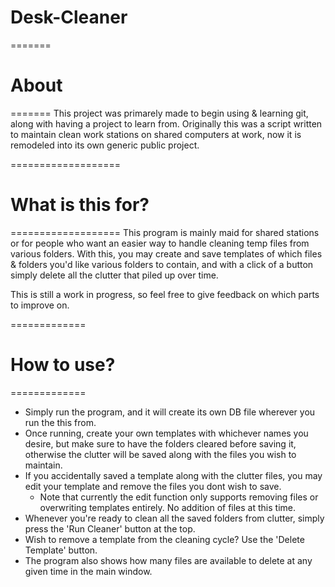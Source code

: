 # Desk-Cleaner

=======
# About
=======
This project was primarely made to begin using & learning git, along with having a project to learn from.
Originally this was a script written to maintain clean work stations on shared computers at work, now it 
is remodeled into its own generic public project.

===================
# What is this for?
===================
This program is mainly maid for shared stations or for people who want an easier way to handle cleaning temp files from various folders.
With this, you may create and save templates of which files & folders you'd like various folders to contain, and with a click of a button
simply delete all the clutter that piled up over time.

This is still a work in progress, so feel free to give feedback on which parts to improve on.

=============
# How to use?
=============
* Simply run the program, and it will create its own DB file wherever you run the this from.
* Once running, create your own templates with whichever names you desire, but make sure to have the folders cleared before saving it,
  otherwise the clutter will be saved along with the files you wish to maintain.
* If you accidentally saved a template along with the clutter files, you may edit your template and remove the files you dont wish to save.
    - Note that currently the edit function only supports removing files or overwriting templates entirely. No addition of files at this time.
* Whenever you're ready to clean all the saved folders from clutter, simply press the 'Run Cleaner' button at the top.
* Wish to remove a template from the cleaning cycle? Use the 'Delete Template' button.
* The program also shows how many files are available to delete at any given time in the main window.
